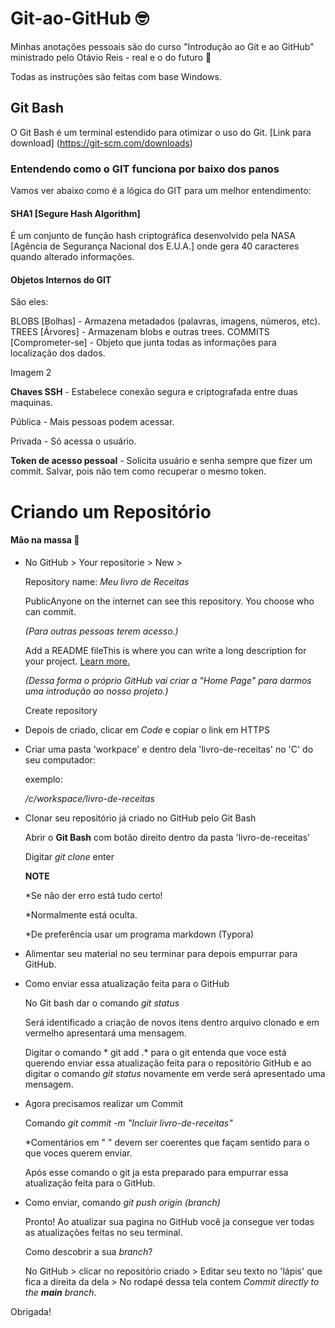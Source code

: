 # Git-ao-GitHub 🤓

Minhas anotações pessoais são do curso "Introdução ao Git e ao GitHub" ministrado pelo Otávio Reis - real e o do futuro 🤭

Todas as instruções são feitas com base Windows.


## Git Bash

O Git Bash é um terminal estendido para otimizar o uso do Git.
[Link para download] (https://git-scm.com/downloads)

### Entendendo como o GIT funciona por baixo dos panos

Vamos ver abaixo como é a lógica do GIT para um melhor entendimento:

#### SHA1 [Segure Hash Algorithm]  

 É um conjunto de função hash criptográfica desenvolvido pela NASA [Agência de Segurança Nacional dos E.U.A.] onde gera 40 caracteres quando alterado informações. 

 #### Objetos Internos do GIT

 São eles:

 BLOBS [Bolhas] - Armazena metadados (palavras, imagens, números, etc). 
 TREES [Árvores] - Armazenam blobs e outras trees. 
 COMMITS [Comprometer-se] - Objeto que junta todas as informações para localização dos dados.



Imagem 2



**Chaves SSH** - Estabelece conexão segura e criptografada entre duas maquinas.

Pública - Mais pessoas podem acessar.

Privada - Só acessa o usuário.



**Token de acesso pessoal** - Solicita usuário e senha sempre que fizer um commit. Salvar, pois não tem como recuperar o mesmo token.





# Criando um Repositório

#### **Mão na massa** :muscle:



* No GitHub > Your repositorie > New > 

  Repository name: *Meu livro de Receitas*

  PublicAnyone on the internet can see this repository. You choose who can commit.

  *(Para outras pessoas terem acesso.)*

  Add a README fileThis is where you can write a long description for your project. [Learn more.](https://docs.github.com/github/creating-cloning-and-archiving-repositories/about-readmes)

  *(Dessa forma o próprio GitHub vai criar a "Home Page" para darmos uma introdução ao nosso projeto.)*

  Create repository

   

* Depois de criado, clicar em *Code* e copiar o link em  HTTPS

* Criar uma pasta 'workpace'  e dentro dela 'livro-de-receitas' no 'C' do seu computador:

  exemplo: 

  */c/workspace/livro-de-receitas*

* Clonar seu repositório já criado no GitHub pelo Git Bash

  Abrir o **Git Bash** com botão direito dentro da pasta 'livro-de-receitas' 

  Digitar *git clone* enter

  

  **NOTE**

  *Se não der erro está tudo certo!

  *Normalmente está oculta.

  *De preferência usar um programa markdown (Typora)

  

* Alimentar seu material no seu terminar para depois empurrar para GitHub.

* Como enviar essa atualização feita para o GitHub 

  No Git bash dar o comando *git status*

  Será identificado a criação de novos itens dentro arquivo clonado e em vermelho apresentará uma mensagem.

  Digitar o comando * git add .* para o git entenda que voce está querendo enviar essa atualização feita para o repositório GitHub e ao digitar o comando *git status* novamente em verde será apresentado uma mensagem. 

* Agora precisamos realizar um Commit 

  Comando *git commit -m "Incluir livro-de-receitas"* 

  *Comentários em " " devem ser coerentes que façam sentido para o que voces querem enviar.

  Após esse comando o git ja esta preparado para empurrar essa atualização feita para o GitHub.

   

* Como enviar, comando *git push origin (branch)*

  Pronto! Ao atualizar sua pagina no GitHub você ja consegue ver todas as atualizações feitas no seu terminal. 

  Como descobrir a sua *branch*?

  No GitHub > clicar no repositório criado > Editar seu texto no 'lápis' que fica a direita da dela > No rodapé dessa tela contem  *Commit directly to the **main** branch*.

  

 
Obrigada!


 






